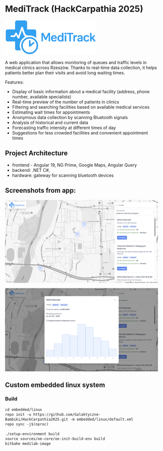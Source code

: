 # MediTrack (HackCarpathia 2025)

<img src="readme-images/MediTrack-logo.png" alt="MediTrack" style="width:300px;"/>

A web application that allows monitoring of queues and traffic levels in medical clinics across Rzeszów. Thanks to real-time data collection, it helps patients better plan their visits and avoid long waiting times.

Features:

- Display of basic information about a medical facility (address, phone number, available specialists)
- Real-time preview of the number of patients in clinics
- Filtering and searching facilities based on available medical services
- Estimating wait times for appointments
- Anonymous data collection by scanning Bluetooth signals
- Analysis of historical and current data
- Forecasting traffic intensity at different times of day
- Suggestions for less crowded facilities and convenient appointment times

## Project Architecture

- frontend - Angular 19, NG Prime, Google Maps, Angular Query
- backend: .NET C#,
- hardware: gateway for scanning bluetooth devices

## Screenshots from app:

![MediTrack - main page](readme-images/image.png)

![MediTrack - details](readme-images/image-1.png)


## Custom embedded linux system

### Build
```
cd embedded/linux
repo init -u https://github.com/Galaktyczne-Bambiki/HackCarpathia2025.git -m embedded/linux/default.xml
repo sync -j$(nproc)

./setup-environment build
source sources/oe-core/oe-init-build-env build
bitbake medilab-image
```
